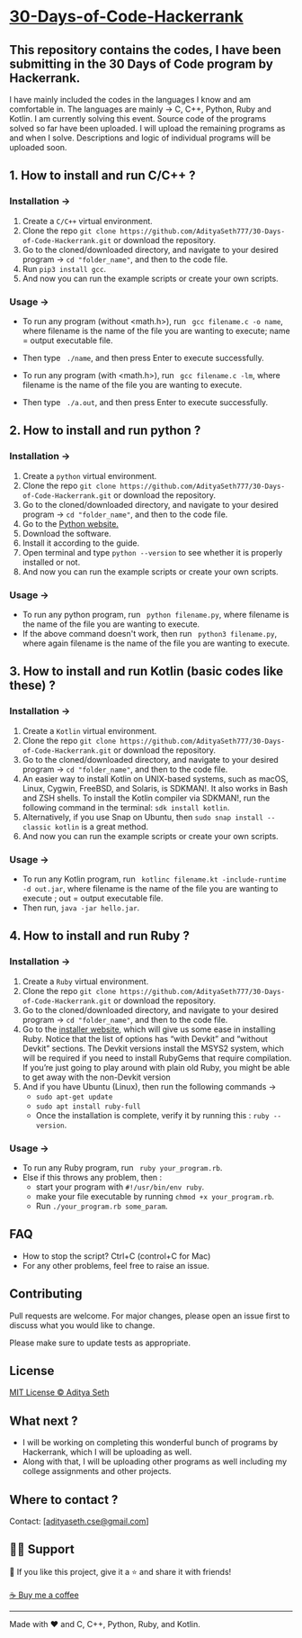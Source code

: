 # [30-Days-of-Code-Hackerrank](https://www.hackerrank.com/domains/tutorials/30-days-of-code?filters%5Bsubdomains%5D%5B%5D=30-days-of-code)
## This repository contains the codes, I have been submitting in the 30 Days of Code program by Hackerrank.

I have mainly included the codes in the languages I know and am comfortable in.
The languages are mainly -> C, C++, Python, Ruby and Kotlin. I am currently solving this event. Source code of the programs solved so far have been uploaded. I will upload the remaining programs as and when I solve. Descriptions and logic of individual programs will be uploaded soon.


## 1. How to install and run C/C++ ?

### Installation ->
1. Create a ```C/C++``` virtual environment. 
2. Clone the repo ```git clone https://github.com/AdityaSeth777/30-Days-of-Code-Hackerrank.git``` or download the repository.
3. Go to the cloned/downloaded directory, and navigate to your desired program -> ``` cd "folder_name" ```, and then to the code file.
4. Run ``` pip3 install gcc ```.
5. And now you can run the example scripts or create your own scripts.  

### Usage ->
- To run any program (without <math.h>), run ``` gcc filename.c -o name```, where filename is the name of the file you are wanting to execute; name = output executable file.
- Then type ``` ./name```, and then press Enter to execute successfully.

- To run any program (with <math.h>), run ``` gcc filename.c -lm```, where filename is the name of the file you are wanting to execute.
- Then type ``` ./a.out```, and then press Enter to execute successfully.

## 2. How to install and run python ?

### Installation ->
1. Create a ```python``` virtual environment. 
2. Clone the repo ```git clone https://github.com/AdityaSeth777/30-Days-of-Code-Hackerrank.git``` or download the repository.
3. Go to the cloned/downloaded directory, and navigate to your desired program -> ``` cd "folder_name" ```, and then to the code file.
4. Go to the [Python website.](https://www.python.org/)
5. Download the software.
6. Install it according to the guide.
7. Open terminal and type ```python --version``` to see whether it is properly installed or not.
8. And now you can run the example scripts or create your own scripts. 


### Usage ->
- To run any python program, run ``` python filename.py```, where filename is the name of the file you are wanting to execute.
- If the above command doesn't work, then run ``` python3 filename.py```, where again filename is the name of the file you are wanting to execute.


## 3. How to install and run Kotlin (basic codes like these) ?

### Installation ->
1. Create a ```Kotlin``` virtual environment. 
2. Clone the repo ```git clone https://github.com/AdityaSeth777/30-Days-of-Code-Hackerrank.git``` or download the repository.
3. Go to the cloned/downloaded directory, and navigate to your desired program -> ``` cd "folder_name" ```, and then to the code file.
4. An easier way to install Kotlin on UNIX-based systems, such as macOS, Linux, Cygwin, FreeBSD, and Solaris, is SDKMAN!. It also works in Bash and ZSH shells. To install the Kotlin compiler via SDKMAN!, run the following command in the terminal: ```sdk install kotlin```.
5. Alternatively, if you use Snap on Ubuntu, then ```sudo snap install --classic kotlin``` is a great method. 
6. And now you can run the example scripts or create your own scripts. 


### Usage ->
- To run any Kotlin program, run ``` kotlinc filename.kt -include-runtime -d out.jar```, where filename is the name of the file you are wanting to execute ; out = output executable file.
- Then run, ```java -jar hello.jar```.

## 4. How to install and run Ruby ?

### Installation ->
1. Create a ```Ruby``` virtual environment. 
2. Clone the repo ```git clone https://github.com/AdityaSeth777/30-Days-of-Code-Hackerrank.git``` or download the repository.
3. Go to the cloned/downloaded directory, and navigate to your desired program -> ``` cd "folder_name" ```, and then to the code file.
4. Go to the [installer website](https://rubyinstaller.org/downloads/), which will give us some ease in installing Ruby. Notice that the list of options has “with Devkit” and “without Devkit” sections. The Devkit versions install the MSYS2 system, which will be required if you need to install RubyGems that require compilation. If you’re just going to play around with plain old Ruby, you might be able to get away with the non-Devkit version
5. And if you have Ubuntu (Linux), then run the following commands ->
    - ```sudo apt-get update```
    - ```sudo apt install ruby-full```
    - Once the installation is complete, verify it by running this : ```ruby --version```.

### Usage ->
- To run any Ruby program, run ``` ruby your_program.rb```.
- Else if this throws any problem, then :
    - start your program with ```#!/usr/bin/env ruby```.
    - make your file executable by running ```chmod +x your_program.rb```.
    - Run ```./your_program.rb some_param```.



## FAQ
- How to stop the script? Ctrl+C (control+C for Mac) 
- For any other problems, feel free to raise an issue.

## Contributing
Pull requests are welcome. For major changes, please open an issue first to discuss what you would like to change. 

Please make sure to update tests as appropriate.

## License
[MIT License © Aditya Seth](https://github.com/AdityaSeth777/30-Days-of-Code-Hackerrank/blob/main/License)

## What next ?
- I will be working on completing this wonderful bunch of programs by Hackerrank, which I will be uploading as well.
- Along with that, I will be uploading other programs as well including my college assignments and other projects.

## Where to contact ?
Contact: [adityaseth.cse@gmail.com]

## 🙋‍♂️ Support

💙 If you like this project, give it a ⭐ and share it with friends!<br><br>
[☕ Buy me a coffee](https://www.buymeacoffee.com/adityaseth)

---

Made with ❤️ and C, C++, Python, Ruby, and Kotlin. <br><br>
